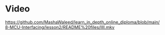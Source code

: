 # Video
https://github.com/MashaWaleed/learn_in_depth_online_diploma/blob/main/8-MCU-Interfacing/lesson2/README%20files/llll.mkv
